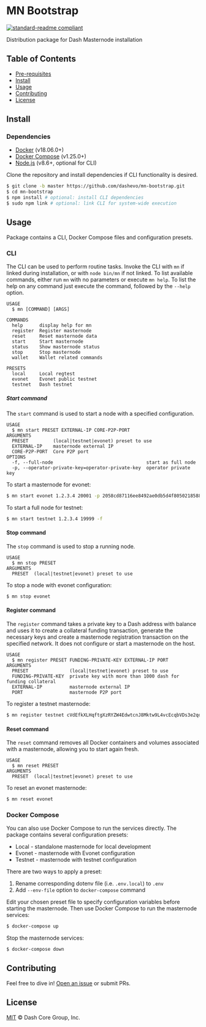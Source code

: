# MN Bootstrap

[![standard-readme compliant](https://img.shields.io/badge/readme%20style-standard-brightgreen.svg?style=flat-square)](https://github.com/RichardLitt/standard-readme)

Distribution package for Dash Masternode installation

## Table of Contents

- [Pre-requisites](#pre-requisites)
- [Install](#install)
- [Usage](#usage)
- [Contributing](#contributing)
- [License](#license)

## Install

### Dependencies

* [Docker](https://docs.docker.com/engine/installation/) (v18.06.0+)
* [Docker Compose](https://docs.docker.com/compose/install/) (v1.25.0+)
* [Node.js](https://nodejs.org/en/download/) (v8.6+, optional for CLI)

Clone the repository and install dependencies if CLI functionality is desired.

```bash
$ git clone -b master https://github.com/dashevo/mn-bootstrap.git
$ cd mn-bootstrap
$ npm install # optional: install CLI dependencies
$ sudo npm link # optional: link CLI for system-wide execution
```

## Usage

Package contains a CLI, Docker Compose files and configuration presets.

### CLI

The CLI can be used to perform routine tasks. Invoke the CLI with `mn` if linked during installation, or with `node bin/mn` if not linked. To list available commands, either run `mn` with no parameters or execute `mn help`. To list the help on any command just execute the command, followed by the `--help` option.

```
USAGE
  $ mn [COMMAND] [ARGS]

COMMANDS
  help      display help for mn
  register  Register masternode
  reset     Reset masternode data
  start     Start masternode
  status    Show masternode status
  stop      Stop masternode
  wallet    Wallet related commands

PRESETS
  local     Local regtest
  evonet    Evonet public testnet
  testnet   Dash testnet
```

##### Start command

The `start` command is used to start a node with a specified configuration.

```
USAGE
  $ mn start PRESET EXTERNAL-IP CORE-P2P-PORT
ARGUMENTS
  PRESET         (local|testnet|evonet) preset to use
  EXTERNAL-IP    masternode external IP
  CORE-P2P-PORT  Core P2P port
OPTIONS
  -f, --full-node                                  start as full node
  -p, --operator-private-key=operator-private-key  operator private key
```

To start a masternode for evonet:

```bash
$ mn start evonet 1.2.3.4 20001 -p 2058cd87116ee8492ae0db5d4f8050218588701636197cfcd124dcae8986d514
```

To start a full node for testnet:

```bash
$ mn start testnet 1.2.3.4 19999 -f
```

#### Stop command

The `stop` command is used to stop a running node.

```
USAGE
  $ mn stop PRESET
ARGUMENTS
  PRESET  (local|testnet|evonet) preset to use
```

To stop a node with evonet configuration:

```bash
$ mn stop evonet
```

#### Register command

The `register` command takes a private key to a Dash address with balance and uses it to create a collateral funding transaction, generate the necessary keys and create a masternode registration transaction on the specified network. It does not configure or start a masternode on the host.

```
USAGE
  $ mn register PRESET FUNDING-PRIVATE-KEY EXTERNAL-IP PORT
ARGUMENTS
  PRESET               (local|testnet|evonet) preset to use
  FUNDING-PRIVATE-KEY  private key with more than 1000 dash for funding collateral
  EXTERNAL-IP          masternode external IP
  PORT                 masternode P2P port
```

To register a testnet masternode:

```bash
$ mn register testnet cVdEfkXLHqftgXzRYZW4EdwtcnJ8Mktw9L4vcEcqbVDs3e2qdzCf 1.2.3.4 19999
```

#### Reset command

The `reset` command removes all Docker containers and volumes associated with a masternode, allowing you to start again fresh.

```
USAGE
  $ mn reset PRESET
ARGUMENTS
  PRESET  (local|testnet|evonet) preset to use
```

To reset an evonet masternode:

```bash
$ mn reset evonet
```

### Docker Compose

You can also use Docker Compose to run the services directly. The package contains several configuration presets:
 - Local - standalone masternode for local development
 - Evonet - masternode with Evonet configuration
 - Testnet - masternode with testnet configuration

There are two ways to apply a preset:
 1. Rename corresponding dotenv file (i.e. `.env.local`) to `.env`
 2. Add `--env-file` option to `docker-compose` command

Edit your chosen preset file to specify configuration variables before starting the masternode. Then use Docker Compose to run the masternode services:

```bash
$ docker-compose up
```

Stop the masternode services:

```bash
$ docker-compose down
```

## Contributing

Feel free to dive in! [Open an issue](https://github.com/dashevo/mn-bootstrap/issues/new) or submit PRs.

## License

[MIT](LICENSE) &copy; Dash Core Group, Inc.
